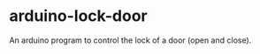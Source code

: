 arduino-lock-door
=================

An arduino program to control the lock of a door (open and close).
